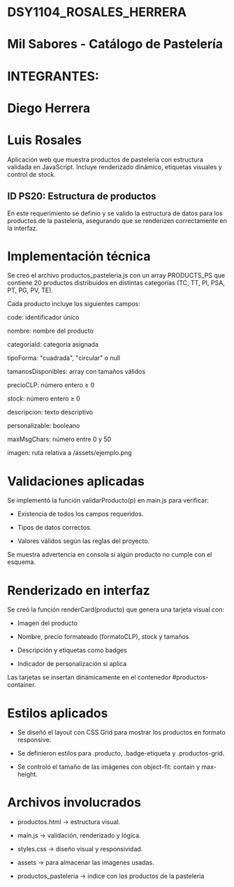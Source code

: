 # DSY1104_ROSALES_HERRERA


# Mil Sabores - Catálogo de Pastelería


# INTEGRANTES:
# Diego Herrera
# Luis Rosales

Aplicación web que muestra productos de pastelería con estructura validada en JavaScript. Incluye renderizado dinámico, etiquetas visuales y control de stock.

## ID PS20: Estructura de productos

En este requerimiento se definio y se valido la estructura de datos para los productos de la pastelería, asegurando que se renderizen correctamente en la interfaz.


# Implementación técnica

Se creó el archivo productos_pasteleria.js con un array PRODUCTS_PS que contiene 20 productos distribuidos en distintas categorías (TC, TT, PI, PSA, PT, PG, PV, TE).

Cada producto incluye los siguientes campos:

code: identificador único

nombre: nombre del producto

categoriaId: categoría asignada

tipoForma: "cuadrada", "circular" o null

tamanosDisponibles: array con tamaños válidos

precioCLP: número entero ≥ 0

stock: número entero ≥ 0

descripcion: texto descriptivo

personalizable: booleano

maxMsgChars: número entre 0 y 50

imagen: ruta relativa a /assets/ejemplo.png


# Validaciones aplicadas

Se implementó la función validarProducto(p) en main.js para verificar:

- Existencia de todos los campos requeridos.

- Tipos de datos correctos.

- Valores válidos según las reglas del proyecto.

Se muestra advertencia en consola si algún producto no cumple con el esquema.

# Renderizado en interfaz

Se creó la función renderCard(producto) que genera una tarjeta visual con:

- Imagen del producto

- Nombre, precio formateado (formatoCLP), stock y tamaños

- Descripción y etiquetas como badges

- Indicador de personalización si aplica

Las tarjetas se insertan dinámicamente en el contenedor #productos-container.

# Estilos aplicados

- Se diseñó el layout con CSS Grid para mostrar los productos en formato responsive.

- Se definieron estilos para .producto, .badge-etiqueta y .productos-grid.

- Se controló el tamaño de las imágenes con object-fit: contain y max-height.


# Archivos involucrados

- productos.html → estructura visual.

- main.js → validación, renderizado y lógica.

- styles.css → diseño visual y responsividad.

- assets → para almacenar las imagenes usadas.

- productos_pasteleria → indice con los productos de la pasteleria




